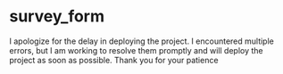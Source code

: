 # survey_form


I apologize for the delay in deploying the project. I encountered multiple errors, but I am working to resolve them promptly and will deploy the project as soon as possible. Thank you for your patience
